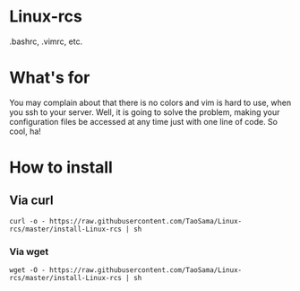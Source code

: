 # Linux-rcs
.bashrc, .vimrc, etc.

# What's for
You may complain about that there is no colors and vim is hard to use, when you ssh to your server.
Well, it is going to solve the problem, making your configuration files be accessed at any time just with one line of code.
So cool, ha!

# How to install

## Via curl
```shell
curl -o - https://raw.githubusercontent.com/TaoSama/Linux-rcs/master/install-Linux-rcs | sh
```

### Via wget
```shell
wget -O - https://raw.githubusercontent.com/TaoSama/Linux-rcs/master/install-Linux-rcs | sh
```
